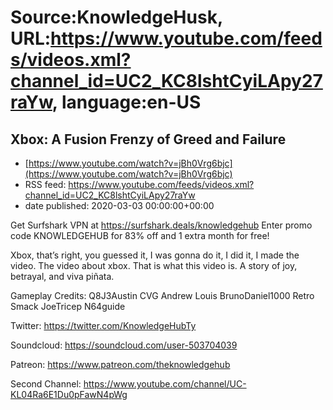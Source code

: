 # Source:KnowledgeHusk, URL:https://www.youtube.com/feeds/videos.xml?channel_id=UC2_KC8lshtCyiLApy27raYw, language:en-US

## Xbox: A Fusion Frenzy of Greed and Failure
 - [https://www.youtube.com/watch?v=jBh0Vrg6bjc](https://www.youtube.com/watch?v=jBh0Vrg6bjc)
 - RSS feed: https://www.youtube.com/feeds/videos.xml?channel_id=UC2_KC8lshtCyiLApy27raYw
 - date published: 2020-03-03 00:00:00+00:00

Get Surfshark VPN at https://surfshark.deals/knowledgehub Enter promo code KNOWLEDGEHUB for 83% off and 1 extra month for free!

Xbox, that’s right, you guessed it, I was gonna do it, I did it, I made the video. The video about xbox. That is what this video is. A story of joy, betrayal, and viva piñata.

Gameplay Credits:
Q8J3Austin
CVG
Andrew Louis
BrunoDaniel1000
Retro Smack
JoeTricep
N64guide


Twitter: https://twitter.com/KnowledgeHubTy

Soundcloud: https://soundcloud.com/user-503704039

Patreon: https://www.patreon.com/theknowledgehub

Second Channel: https://www.youtube.com/channel/UC-KL04Ra6E1Du0pFawN4pWg

